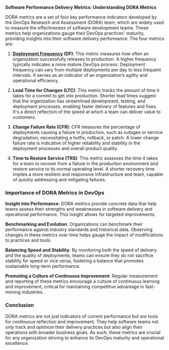 **Software Performance Delivery Metrics: Understanding DORA Metrics**

DORA metrics are a set of four key performance indicators developed by the DevOps Research and Assessment (DORA) team, which are widely used to measure the effectiveness of software development teams. These metrics help organizations gauge their DevOps practices' maturity, providing insights into their software delivery performance. The four metrics are:

1. **[Deployment Frequency](/Deployment%20Frequency) (DF)**: This metric measures how often an organization successfully releases to production. A higher frequency typically indicates a more mature DevOps process. Deployment frequency can vary from multiple deployments per day to less frequent intervals. It serves as an indicator of an organization’s agility and operational efficiency.

2. **Lead Time for Changes (LTC)**: This metric tracks the amount of time it takes for a commit to get into production. Shorter lead times suggest that the organization has streamlined development, testing, and deployment processes, enabling faster delivery of features and fixes. It's a direct reflection of the speed at which a team can deliver value to customers.

3. **Change Failure Rate (CFR)**: CFR measures the percentage of deployments causing a failure in production, such as outages or service degradation, necessitating a hotfix, rollback, or patch. A lower change failure rate is indicative of higher reliability and stability in the deployment processes and overall product quality.

4. **Time to Restore Service (TRS)**: This metric assesses the time it takes for a team to recover from a failure in the production environment and restore service to its normal operating level. A shorter recovery time implies a more resilient and responsive infrastructure and team, capable of quickly addressing and mitigating failures.

### Importance of DORA Metrics in DevOps

**Insight into Performance**: DORA metrics provide concrete data that help teams assess their strengths and weaknesses in software delivery and operational performance. This insight allows for targeted improvements.

**Benchmarking and Evolution**: Organizations can benchmark their performance against industry standards and historical data. Observing changes in these metrics over time helps gauge the impact of modifications to practices and tools.

**Balancing Speed and Stability**: By monitoring both the speed of delivery and the quality of deployments, teams can ensure they do not sacrifice stability for speed or vice versa, fostering a balance that promotes sustainable long-term performance.

**Promoting a Culture of Continuous Improvement**: Regular measurement and reporting of these metrics encourage a culture of continuous learning and improvement, critical for maintaining competitive advantage in fast-moving industries.

### Conclusion

DORA metrics are not just indicators of current performance but are tools for continuous reflection and improvement. They help software teams not only track and optimize their delivery practices but also align their operations with broader business goals. As such, these metrics are crucial for any organization striving to enhance its DevOps maturity and operational excellence.
